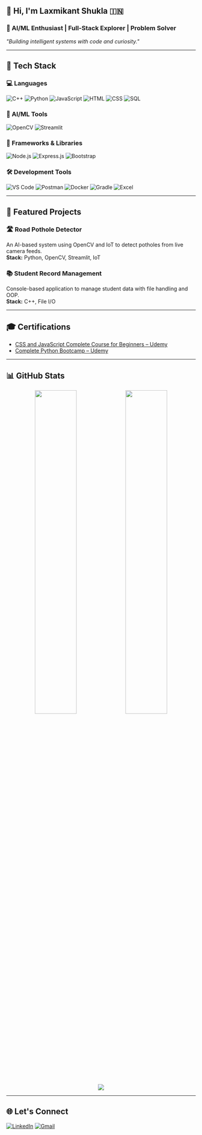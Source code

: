 ## 👋 Hi, I'm Laxmikant Shukla 🇮🇳  
### 🤖 AI/ML Enthusiast | Full-Stack Explorer | Problem Solver  
_"Building intelligent systems with code and curiosity."_

---

## 🚀 Tech Stack

### 💻 Languages  
![C++](https://img.shields.io/badge/C++-00599C?style=for-the-badge&logo=c%2B%2B&logoColor=white)
![Python](https://img.shields.io/badge/Python-3776AB?style=for-the-badge&logo=python&logoColor=white)
![JavaScript](https://img.shields.io/badge/JavaScript-F7DF1E?style=for-the-badge&logo=javascript&logoColor=black)
![HTML](https://img.shields.io/badge/HTML-E34F26?style=for-the-badge&logo=html5&logoColor=white)
![CSS](https://img.shields.io/badge/CSS-1572B6?style=for-the-badge&logo=css3&logoColor=white)
![SQL](https://img.shields.io/badge/SQL-4479A1?style=for-the-badge&logo=mysql&logoColor=white)

### 🤖 AI/ML Tools  
![OpenCV](https://img.shields.io/badge/OpenCV-5C3EE8?style=for-the-badge&logo=opencv&logoColor=white)
![Streamlit](https://img.shields.io/badge/Streamlit-FF4B4B?style=for-the-badge&logo=streamlit&logoColor=white)

### 🧰 Frameworks & Libraries  
![Node.js](https://img.shields.io/badge/Node.js-339933?style=for-the-badge&logo=nodedotjs&logoColor=white)
![Express.js](https://img.shields.io/badge/Express.js-000000?style=for-the-badge&logo=express&logoColor=white)
![Bootstrap](https://img.shields.io/badge/Bootstrap-7952B3?style=for-the-badge&logo=bootstrap&logoColor=white)

### 🛠 Development Tools  
![VS Code](https://img.shields.io/badge/VS%20Code-007ACC?style=for-the-badge&logo=visual-studio-code&logoColor=white)
![Postman](https://img.shields.io/badge/Postman-FF6C37?style=for-the-badge&logo=postman&logoColor=white)
![Docker](https://img.shields.io/badge/Docker-2496ED?style=for-the-badge&logo=docker&logoColor=white)
![Gradle](https://img.shields.io/badge/Gradle-02303A?style=for-the-badge&logo=gradle&logoColor=white)
![Excel](https://img.shields.io/badge/Excel-217346?style=for-the-badge&logo=microsoft-excel&logoColor=white)

---

## 🌟 Featured Projects

### 🛣 Road Pothole Detector  
An AI-based system using OpenCV and IoT to detect potholes from live camera feeds.  
**Stack:** Python, OpenCV, Streamlit, IoT

### 📚 Student Record Management  
Console-based application to manage student data with file handling and OOP.  
**Stack:** C++, File I/O

---

## 🎓 Certifications

- [CSS and JavaScript Complete Course for Beginners – Udemy](https://udemy-certificate.s3.amazonaws.com/pdf/UC-2ac88a57-dbd6-4574-b603-126221e7e2ec.pdf)
- [Complete Python Bootcamp – Udemy](https://udemy-certificate.s3.amazonaws.com/pdf/UC-7a886fe2-9c32-4a01-a6e5-b43d8a197dfa.pdf)

---

## 📊 GitHub Stats

<p align="center">
  <img src="https://github-readme-stats.vercel.app/api?username=codex1402&show_icons=true&theme=react&hide_border=true" width="47%" />
  <img src="https://github-readme-stats.vercel.app/api/top-langs/?username=codex1402 &layout=compact&theme=react&hide_border=true" width="47%" />
</p>

<p align="center">
  <img src="https://github-readme-activity-graph.vercel.app/graph?username=codex1402&theme=react-dark" />
</p>

---

## 🌐 Let's Connect

[![LinkedIn](https://img.shields.io/badge/LinkedIn-0A66C2?style=for-the-badge&logo=linkedin&logoColor=white)](https://www.linkedin.com/in/laxmikant-shukla-711212183/)
[![Gmail](https://img.shields.io/badge/Gmail-D14836?style=for-the-badge&logo=gmail&logoColor=white)](mailto:laxmikant.142003@gmail.com)
